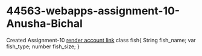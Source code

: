 # 44563-webapps-assignment-10-Anusha-Bichal
Created Assignment-10
[render account link](https://f2wb96bichal.onrender.com)
class fish{
        String fish_name;
        var fish_type;
        number fish_size;
      }